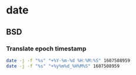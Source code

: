 # date

## BSD

### Translate epoch timestamp

```bash
date -j -f "%s" "+%Y-%m-%d %H:%M:%S" 1607508959
date -j -f "%s" "+%y%m%d_%H%M%S" 1607508959
```
